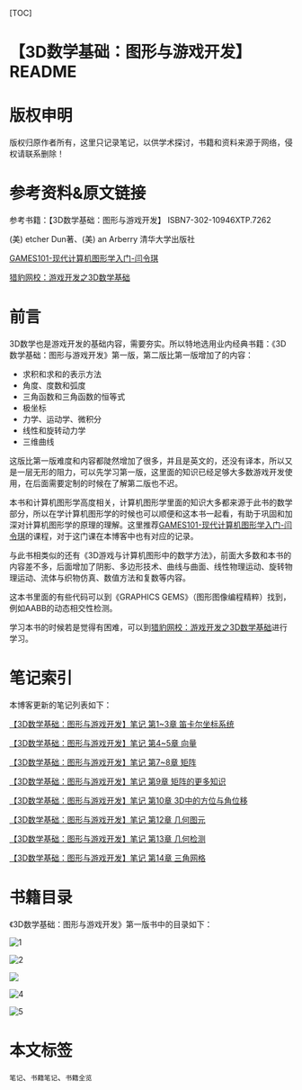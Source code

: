 [TOC]

# 【3D数学基础：图形与游戏开发】README

# 版权申明

版权归原作者所有，这里只记录笔记，以供学术探讨，书籍和资料来源于网络，侵权请联系删除！

# 参考资料&原文链接

参考书籍：【3D数学基础：图形与游戏开发】 ISBN7-302-10946XTP.7262

(美) etcher Dun著、(美) an Arberry 清华大学出版社

[GAMES101-现代计算机图形学入门-闫令琪](https://www.bilibili.com/video/BV1X7411F744)

[猎豹网校：游戏开发之3D数学基础](https://www.bilibili.com/video/BV1ib411K7TK)

# 前言

3D数学也是游戏开发的基础内容，需要夯实。所以特地选用业内经典书籍：《3D数学基础：图形与游戏开发》第一版，第二版比第一版增加了的内容：

- 求积和求和的表示方法
- 角度、度数和弧度
- 三角函数和三角函数的恒等式
- 极坐标
- 力学、运动学、微积分
- 线性和旋转动力学
- 三维曲线

这版比第一版难度和内容都陡然增加了很多，并且是英文的，还没有译本，所以又是一层无形的阻力，可以先学习第一版，这里面的知识已经足够大多数游戏开发使用，在后面需要定制的时候在了解第二版也不迟。

本书和计算机图形学高度相关，计算机图形学里面的知识大多都来源于此书的数学部分，所以在学计算机图形学的时候也可以顺便和这本书一起看，有助于巩固和加深对计算机图形学的原理的理解。这里推荐[GAMES101-现代计算机图形学入门-闫令琪](https://www.bilibili.com/video/BV1X7411F744)的课程，对于这门课在本博客中也有对应的记录。

与此书相类似的还有《3D游戏与计算机图形中的数学方法》，前面大多数和本书的内容差不多，后面增加了阴影、多边形技术、曲线与曲面、线性物理运动、旋转物理运动、流体与织物仿真、数值方法和复数等内容。

这本书里面的有些代码可以到《GRAPHICS GEMS》（图形图像编程精粹）找到，例如AABB的动态相交性检测。

学习本书的时候若是觉得有困难，可以到[猎豹网校：游戏开发之3D数学基础](https://www.bilibili.com/video/BV1ib411K7TK)进行学习。

# 笔记索引

本博客更新的笔记列表如下：

[【3D数学基础：图形与游戏开发】笔记 第1~3章 笛卡尔坐标系统](https://www.cnblogs.com/sin998/p/15221153.html)

[【3D数学基础：图形与游戏开发】笔记 第4~5章 向量](https://www.cnblogs.com/sin998/p/15221246.html)

[【3D数学基础：图形与游戏开发】笔记 第7~8章 矩阵](https://www.cnblogs.com/sin998/p/15228118.html)

[【3D数学基础：图形与游戏开发】笔记 第9章 矩阵的更多知识](https://www.cnblogs.com/sin998/p/15229522.html)

[【3D数学基础：图形与游戏开发】笔记 第10章 3D中的方位与角位移](https://www.cnblogs.com/sin998/p/15252084.html)

[【3D数学基础：图形与游戏开发】笔记 第12章 几何图元](https://www.cnblogs.com/sin998/p/15257006.html)

[【3D数学基础：图形与游戏开发】笔记 第13章 几何检测](https://www.cnblogs.com/sin998/p/15258254.html)

[【3D数学基础：图形与游戏开发】笔记 第14章 三角网格](https://www.cnblogs.com/sin998/p/15251384.html)

# 书籍目录

《3D数学基础：图形与游戏开发》第一版书中的目录如下：

![1](https://sin998-blog-image.oss-cn-beijing.aliyuncs.com/images/202109062027895.png)

![2](https://sin998-blog-image.oss-cn-beijing.aliyuncs.com/images/202109062027537.png)

![](https://sin998-blog-image.oss-cn-beijing.aliyuncs.com/images/202109062027096.png)

![4](https://sin998-blog-image.oss-cn-beijing.aliyuncs.com/images/202109062027257.png)

![5](https://sin998-blog-image.oss-cn-beijing.aliyuncs.com/images/202109062027411.png)

# 本文标签

`笔记`、`书籍笔记`、`书籍全览` 

